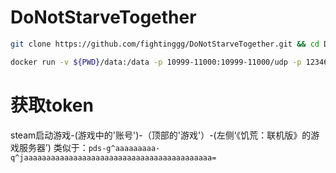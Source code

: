 # DoNotStarveTogether

```bash
git clone https://github.com/fightinggg/DoNotStarveTogether.git && cd DoNotStarveTogether
```

```bash
docker run -v ${PWD}/data:/data -p 10999-11000:10999-11000/udp -p 12346-12347:12346-12347/udp -it jamesits/dst-server:latest
```

# 获取token
steam启动游戏-(游戏中的'账号')-（顶部的'游戏'）-(左侧‘《饥荒：联机版》的游戏服务器’)
类似于：`pds-g^aaaaaaaaa-q^jaaaaaaaaaaaaaaaaaaaaaaaaaaaaaaaaaaaaaaaaaa=`
